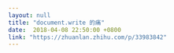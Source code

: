 ```yaml
---
layout: null
title: "document.write 的痛"
date:  2018-04-08 22:50:00 +0800
link: "https://zhuanlan.zhihu.com/p/33983842"
---
```

